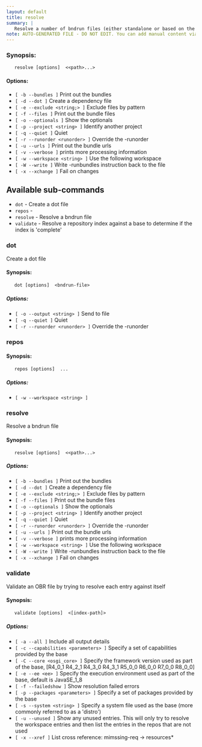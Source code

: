 ```yaml
---
layout: default
title: resolve
summary: |
   Resolve a number of bndrun files (either standalone or based on the workspace) and print the bundles 
note: AUTO-GENERATED FILE - DO NOT EDIT. You can add manual content via same filename in _ext sub-folder. 
---
```


### Synopsis: 
	   resolve [options]  <<path>...>

#### Options: 
- `[ -b --bundles ]` Print out the bundles
- `[ -d --dot ]` Create a dependency file
- `[ -e --exclude <string;> ]` Exclude files by pattern
- `[ -f --files ]` Print out the bundle files
- `[ -o --optionals ]` Show the optionals
- `[ -p --project <string> ]` Identify another project
- `[ -q --quiet ]` Quiet
- `[ -r --runorder <runorder> ]` Override the -runorder
- `[ -u --urls ]` Print out the bundle urls
- `[ -v --verbose ]` prints more processing information
- `[ -w --workspace <string> ]` Use the following workspace
- `[ -W --write ]` Write -runbundles instruction back to the file
- `[ -x --xchange ]` Fail on changes

## Available sub-commands 
-  `dot` - Create a dot file 
-  `repos` -   
-  `resolve` - Resolve a bndrun file 
-  `validate` - Resolve a repository index against a base to determine if the index is 'complete' 

### dot 
Create a dot file

#### Synopsis: 
	   dot [options]  <bndrun-file>

##### Options: 
- `[ -o --output <string> ]` Send to file
- `[ -q --quiet ]` Quiet
- `[ -r --runorder <runorder> ]` Override the -runorder

### repos 
#### Synopsis: 
	   repos [options]  ...


##### Options: 
- `[ -w --workspace <string> ]` 

### resolve 
Resolve a bndrun file

#### Synopsis: 
	   resolve [options]  <<path>...>

##### Options: 
- `[ -b --bundles ]` Print out the bundles
- `[ -d --dot ]` Create a dependency file
- `[ -e --exclude <string;> ]` Exclude files by pattern
- `[ -f --files ]` Print out the bundle files
- `[ -o --optionals ]` Show the optionals
- `[ -p --project <string> ]` Identify another project
- `[ -q --quiet ]` Quiet
- `[ -r --runorder <runorder> ]` Override the -runorder
- `[ -u --urls ]` Print out the bundle urls
- `[ -v --verbose ]` prints more processing information
- `[ -w --workspace <string> ]` Use the following workspace
- `[ -W --write ]` Write -runbundles instruction back to the file
- `[ -x --xchange ]` Fail on changes

### validate 
Validate an OBR file by trying to resolve each entry against itself

#### Synopsis: 
	   validate [options]  <[index-path]>

##### Options: 
- `[ -a --all ]` Include all output details
- `[ -c --capabilities <parameters> ]` Specify a set of capabilities provided by the base
- `[ -C --core <osgi_core> ]` Specify the framework version used as part of the base, [R4_0_1 R4_2_1 R4_3_0 R4_3_1 R5_0_0 R6_0_0 R7_0_0 R8_0_0]
- `[ -e --ee <ee> ]` Specify the execution environment used as part of the base, default is JavaSE_1_8
- `[ -f --failedshow ]` Show resolution failed errors
- `[ -p --packages <parameters> ]` Specify a set of packages provided by the base
- `[ -s --system <string> ]` Specify a system file used as the base (more commonly referred to as a 'distro')
- `[ -u --unused ]` Show any unused entries. This will only try to resolve the workspace entries and then list the entries in the repos that are not used
- `[ -x --xref ]` List cross reference: mimssing-req -> resources*

